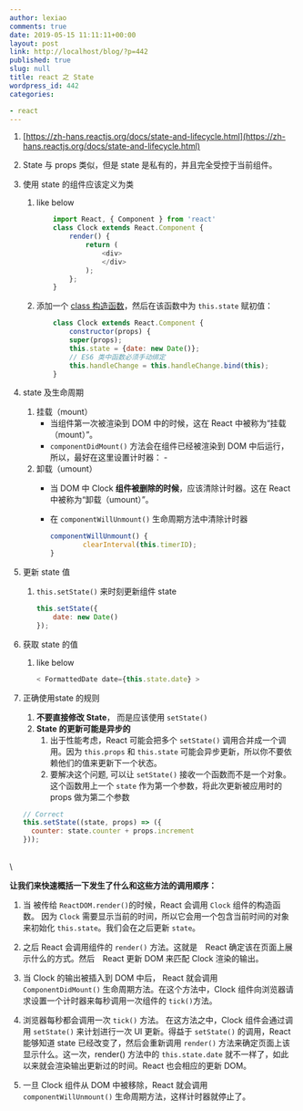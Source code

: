 ```yaml
---
author: lexiao
comments: true
date: 2019-05-15 11:11:11+00:00
layout: post
link: http://localhost/blog/?p=442
published: true
slug: null
title: react 之 State
wordpress_id: 442
categories:

- react
---
```



1. [https://zh-hans.reactjs.org/docs/state-and-lifecycle.html](https://zh-hans.reactjs.org/docs/state-and-lifecycle.html)
2. State 与 props 类似，但是 state 是私有的，并且完全受控于当前组件。
3. 使用 state 的组件应该定义为类
    1. like below

        ```js
            import React, { Component } from 'react'
            class Clock extends React.Component {
                render() {
                    return (
                        <div>
                        </div>
                    );
                };
            }
        ```

    2. 添加一个 [class 构造函数](https://developer.mozilla.org/en/docs/Web/JavaScript/Reference/Classes#Constructor)，然后在该函数中为 `this.state` 赋初值：

        ```js
            class Clock extends React.Component {
                constructor(props) {
                super(props);
                this.state = {date: new Date()};
                // ES6 类中函数必须手动绑定
                this.handleChange = this.handleChange.bind(this);
            }
        ```

4. state 及生命周期
    1. 挂载（mount）
        - 当组件第一次被渲染到 DOM 中的时候，这在 React 中被称为“挂载（mount）”。
        - `componentDidMount()` 方法会在组件已经被渲染到 DOM     中后运行，所以，最好在这里设置计时器：            -
    2.  卸载（umount）
        - 当 DOM 中 Clock **组件被删除的时候**，应该清除计时器。这在 React     中被称为“卸载（umount）”。
        - 在 `componentWillUnmount()` 生命周期方法中清除计时器

            ```js
            componentWillUnmount() {
                    clearInterval(this.timerID);
            }
            ```

5. 更新 state 值
    1. `this.setState()` 来时刻更新组件 state

        ```js
        this.setState({
            date: new Date()
        });
        ```

6. 获取 state 的值
    1. like below

        ```js
        < FormattedDate date={this.state.date} >
        ```

7. 正确使用state 的规则
    1. **不要直接修改 State**，  而是应该使用 `setState()`
    2. **State 的更新可能是异步的**
        1. 出于性能考虑，React 可能会把多个 `setState()` 调用合并成一个调用。因为 `this.props` 和 `this.state` 可能会异步更新，所以你不要依赖他们的值来更新下一个状态。
        2. 要解决这个问题, 可以让 `setState()` 接收一个函数而不是一个对象。这个函数用上一个 `state` 作为第一个参数，将此次更新被应用时的 props 做为第二个参数

    ```js
    // Correct
    this.setState((state, props) => ({
      counter: state.counter + props.increment
    }));
    ```


  \
  \

**让我们来快速概括一下发生了什么和这些方法的调用顺序：**

1. 当  被传给 `ReactDOM.render()`的时候，React 会调用 `Clock` 组件的构造函数。 因为 `Clock` 需要显示当前的时间，所以它会用一个包含当前时间的对象来初始化 `this.state`。我们会在之后更新 `state`。

2. 之后 React 会调用组件的 `render()` 方法。这就是　React 确定该在页面上展示什么的方式。然后　React 更新 DOM 来匹配 Clock 渲染的输出。

3. 当 Clock 的输出被插入到 DOM 中后， React 就会调用 `ComponentDidMount()` 生命周期方法。在这个方法中，Clock 组件向浏览器请求设置一个计时器来每秒调用一次组件的 `tick()`方法。

4. 浏览器每秒都会调用一次 `tick()` 方法。 在这方法之中，Clock 组件会通过调用 `setState()` 来计划进行一次 UI 更新。得益于 `setState()` 的调用，React 能够知道 state 已经改变了，然后会重新调用 `render()` 方法来确定页面上该显示什么。这一次，render() 方法中的 `this.state.date` 就不一样了，如此以来就会渲染输出更新过的时间。React 也会相应的更新 DOM。

5. 一旦 Clock 组件从 DOM 中被移除，React 就会调用 `componentWillUnmount()` 生命周期方法，这样计时器就停止了。

